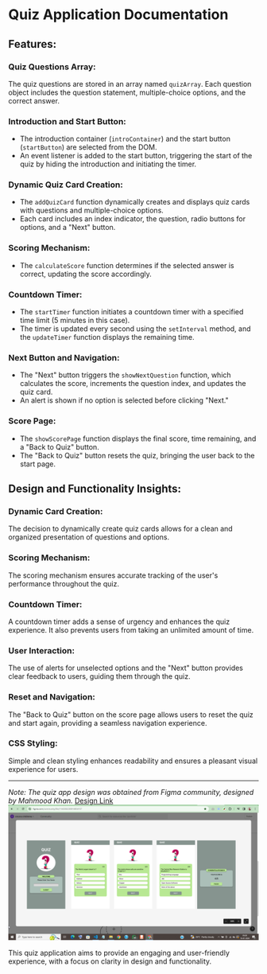 # Quiz Application Documentation

## Features:

### Quiz Questions Array:

The quiz questions are stored in an array named `quizArray`. Each question object includes the question statement, multiple-choice options, and the correct answer.

### Introduction and Start Button:

- The introduction container (`introContainer`) and the start button (`startButton`) are selected from the DOM.
- An event listener is added to the start button, triggering the start of the quiz by hiding the introduction and initiating the timer.

### Dynamic Quiz Card Creation:

- The `addQuizCard` function dynamically creates and displays quiz cards with questions and multiple-choice options.
- Each card includes an index indicator, the question, radio buttons for options, and a "Next" button.

### Scoring Mechanism:

- The `calculateScore` function determines if the selected answer is correct, updating the score accordingly.

### Countdown Timer:

- The `startTimer` function initiates a countdown timer with a specified time limit (5 minutes in this case).
- The timer is updated every second using the `setInterval` method, and the `updateTimer` function displays the remaining time.

### Next Button and Navigation:

- The "Next" button triggers the `showNextQuestion` function, which calculates the score, increments the question index, and updates the quiz card.
- An alert is shown if no option is selected before clicking "Next."

### Score Page:

- The `showScorePage` function displays the final score, time remaining, and a "Back to Quiz" button.
- The "Back to Quiz" button resets the quiz, bringing the user back to the start page.

## Design and Functionality Insights:

### Dynamic Card Creation:

The decision to dynamically create quiz cards allows for a clean and organized presentation of questions and options.

### Scoring Mechanism:

The scoring mechanism ensures accurate tracking of the user's performance throughout the quiz.

### Countdown Timer:

A countdown timer adds a sense of urgency and enhances the quiz experience. It also prevents users from taking an unlimited amount of time.

### User Interaction:

The use of alerts for unselected options and the "Next" button provides clear feedback to users, guiding them through the quiz.

### Reset and Navigation:

The "Back to Quiz" button on the score page allows users to reset the quiz and start again, providing a seamless navigation experience.

### CSS Styling:

Simple and clean styling enhances readability and ensures a pleasant visual experience for users.

---

*Note: The quiz app design was obtained from Figma community, designed by Mahmood Khan.*
[Design Link](https://www.figma.com/community/file/1143382230014054157)
![Original design screenshot](./chrome_3gxAI03PGr.png)


This quiz application aims to provide an engaging and user-friendly experience, with a focus on clarity in design and functionality.
